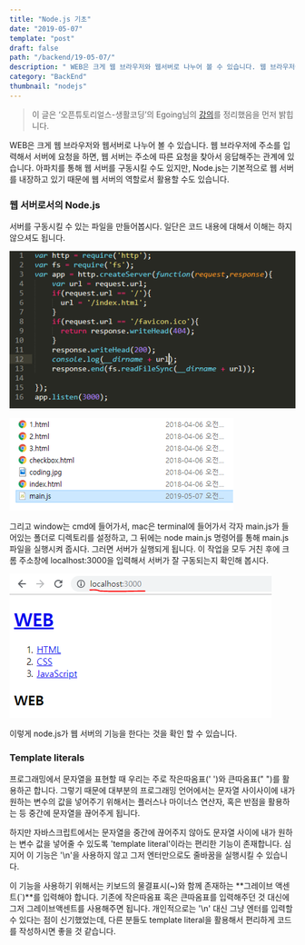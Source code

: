 ```yaml
---
title: "Node.js 기초"
date: "2019-05-07"
template: "post"
draft: false
path: "/backend/19-05-07/"
description: " WEB은 크게 웹 브라우저와 웹서버로 나누어 볼 수 있습니다. 웹 브라우저에 주소를 입력해서 서버에 요청을 하면, 웹 서버는 주소에 따른 요청을 찾아서 응답해주는 관계에 있습니다. Node.js는 기본적으로 웹 서버를 내장하고 있기 때문에 웹 서버의 역할로서 활용할 수도 있습니다."
category: "BackEnd"
thumbnail: "nodejs"
---
```


> 이 글은 ‘오픈튜토리얼스-생활코딩’의 Egoing님의 [강의](https://opentutorials.org/course/3332/21032)를 정리했음을 먼저 밝힙니다.

 WEB은 크게 웹 브라우저와 웹서버로 나누어 볼 수 있습니다. 웹 브라우저에 주소를 입력해서 서버에 요청을 하면, 웹 서버는 주소에 따른 요청을 찾아서 응답해주는 관계에 있습니다. 아파치를 통해 웹 서버를 구동시킬 수도 있지만, Node.js는 기본적으로 웹 서버를 내장하고 있기 때문에 웹 서버의 역할로서 활용할 수도 있습니다. 

### 웹 서버로서의 Node.js

서버를 구동시킬 수 있는 파일을 만들어봅시다. 일단은 코드 내용에 대해서 이해는 하지 않으셔도 됩니다.

![img](../img/19-05-07-1.png)

![img](../img/19-05-07-2.png)

 그리고 window는 cmd에 들어가서, mac은 terminal에 들어가서 각자 main.js가 들어있는 폴더로 디렉토리를 설정하고, 그 뒤에는 node main.js 명령어를 통해 main.js 파일을 실행시켜 줍시다. 그러면 서버가 실행되게 됩니다. 이 작업을 모두 거친 후에 크롬 주소창에 localhost:3000을 입력해서 서버가 잘 구동되는지 확인해 봅시다.  

![img](../img/19-05-07-3.png)

 이렇게 node.js가 웹 서버의 기능을 한다는 것을 확인 할 수 있습니다.

### Template literals

 프로그래밍에서 문자열을 표현할 때 우리는 주로 작은따옴표(' ')와 큰따옴표(" ")를 활용하곤 합니다. 그렇기 때문에 대부분의 프로그래밍 언어에서는 문자열 사이사이에 내가 원하는 변수의 값을 넣어주기 위해서는 플러스나 마이너스 연산자, 혹은 반점을 활용하는 등 중간에 문자열을 끊어주게 됩니다.

하지만 자바스크립트에서는 문자열을 중간에 끊어주지 않아도 문자열 사이에 내가 원하는 변수 값을 넣어줄 수 있도록 'template literal'이라는 편리한 기능이 존재합니다. 심지어 이 기능은 '\n'을 사용하지 않고 그저 엔터만으로도 줄바꿈을 실행시킬 수 있습니다.

이 기능을 사용하기 위해서는 키보드의 물결표시(~)와 함께 존재하는 **그레이브 액센트(`)**를 입력해야 합니다. 기존에 작은따옴표 혹은 큰따옴표를 입력해주던 것 대신에 그저 그레이브액센트를 사용해주면 됩니다. 개인적으로는 '\n' 대신 그냥 엔터를 입력할 수 있다는 점이 신기했었는데, 다른 분들도 template literal을 활용해서 편리하게 코드를 작성하시면 좋을 것 같습니다. 
